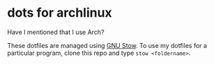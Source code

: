 # dots for archlinux
Have I mentioned that I use Arch?


These dotfiles are managed using [GNU Stow](https://www.gnu.org/software/stow/). To use my dotfiles for a particular program, clone this repo and type `stow <foldername>`.
